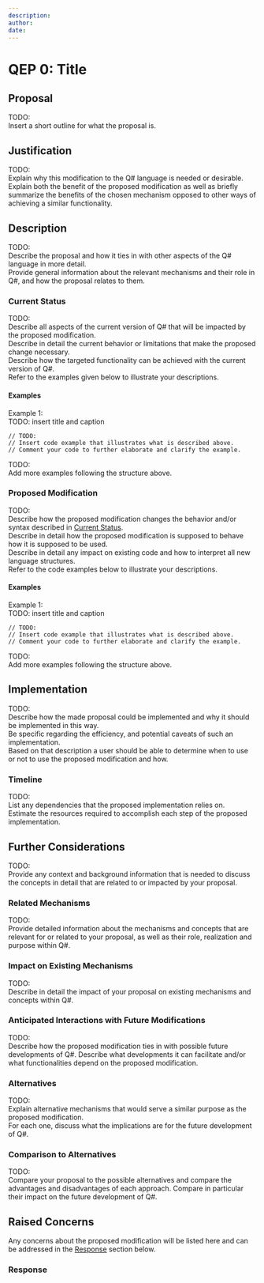 ```yaml
---
description:
author:
date:
---
```


# QEP 0: Title

## Proposal

TODO:    
Insert a short outline for what the proposal is. 

## Justification

TODO:    
Explain why this modification to the Q# language is needed or desirable.    
Explain both the benefit of the proposed modification as well as briefly summarize the benefits of the chosen mechanism opposed to other ways of achieving a similar functionality. 

## Description

TODO:    
Describe the proposal and how it ties in with other aspects of the Q# language in more detail.    
Provide general information about the relevant mechanisms and their role in Q#, and how the proposal relates to them. 

### Current Status

TODO:   
Describe all aspects of the current version of Q# that will be impacted by the proposed modification.     
Describe in detail the current behavior or limitations that make the proposed change necessary.      
Describe how the targeted functionality can be achieved with the current version of Q#.    
Refer to the examples given below to illustrate your descriptions. 

#### Examples

Example 1:    
TODO: insert title and caption

```qsharp
// TODO: 
// Insert code example that illustrates what is described above.
// Comment your code to further elaborate and clarify the example.

```
TODO:   
Add more examples following the structure above. 

### Proposed Modification

TODO:    
Describe how the proposed modification changes the behavior and/or syntax described in [Current Status](#current-status).   
Describe in detail how the proposed modification is supposed to behave how it is supposed to be used.    
Describe in detail any impact on existing code and how to interpret all new language structures.    
Refer to the code examples below to illustrate your descriptions. 

#### Examples

Example 1:    
TODO: insert title and caption

```qsharp
// TODO: 
// Insert code example that illustrates what is described above.
// Comment your code to further elaborate and clarify the example.

```
TODO:   
Add more examples following the structure above. 

## Implementation

TODO:    
Describe how the made proposal could be implemented and why it should be implemented in this way.    
Be specific regarding the efficiency, and potential caveats of such an implementation.    
Based on that description a user should be able to determine when to use or not to use the proposed modification and how.

### Timeline

TODO:    
List any dependencies that the proposed implementation relies on.    
Estimate the resources required to accomplish each step of the proposed implementation. 

## Further Considerations

TODO:    
Provide any context and background information that is needed to discuss the concepts in detail that are related to or impacted by your proposal.

### Related Mechanisms

TODO:    
Provide detailed information about the mechanisms and concepts that are relevant for or related to your proposal,
as well as their role, realization and purpose within Q#. 

### Impact on Existing Mechanisms

TODO:    
Describe in detail the impact of your proposal on existing mechanisms and concepts within Q#. 

### Anticipated Interactions with Future Modifications

TODO:    
Describe how the proposed modification ties in with possible future developments of Q#.
Describe what developments it can facilitate and/or what functionalities depend on the proposed modification.

### Alternatives

TODO:    
Explain alternative mechanisms that would serve a similar purpose as the proposed modification.    
For each one, discuss what the implications are for the future development of Q#.

### Comparison to Alternatives

TODO:    
Compare your proposal to the possible alternatives and compare the advantages and disadvantages of each approach. 
Compare in particular their impact on the future development of Q#. 

## Raised Concerns

Any concerns about the proposed modification will be listed here and can be addressed in the [Response](#response) section below. 

### Response 
